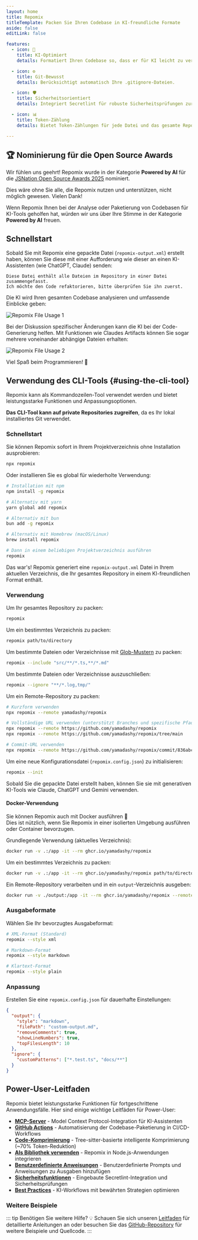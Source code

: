 ```yaml
---
layout: home
title: Repomix
titleTemplate: Packen Sie Ihren Codebase in KI-freundliche Formate
aside: false
editLink: false

features:
  - icon: 🤖
    title: KI-Optimiert
    details: Formatiert Ihren Codebase so, dass er für KI leicht zu verstehen und zu verarbeiten ist.

  - icon: ⚙️
    title: Git-Bewusst
    details: Berücksichtigt automatisch Ihre .gitignore-Dateien.

  - icon: 🛡️
    title: Sicherheitsorientiert
    details: Integriert Secretlint für robuste Sicherheitsprüfungen zur Erkennung und Verhinderung der Aufnahme sensibler Informationen.

  - icon: 📊
    title: Token-Zählung
    details: Bietet Token-Zählungen für jede Datei und das gesamte Repository, nützlich für LLM-Kontextgrenzen.

---
```


<div class="cli-section">

## 🏆 Nominierung für die Open Source Awards

Wir fühlen uns geehrt! Repomix wurde in der Kategorie **Powered by AI** für die [JSNation Open Source Awards 2025](https://osawards.com/javascript/) nominiert.

Dies wäre ohne Sie alle, die Repomix nutzen und unterstützen, nicht möglich gewesen. Vielen Dank!

Wenn Repomix Ihnen bei der Analyse oder Paketierung von Codebasen für KI-Tools geholfen hat, würden wir uns über Ihre Stimme in der Kategorie **Powered by AI** freuen.

## Schnellstart

Sobald Sie mit Repomix eine gepackte Datei (`repomix-output.xml`) erstellt haben, können Sie diese mit einer Aufforderung wie dieser an einen KI-Assistenten (wie ChatGPT, Claude) senden:

```
Diese Datei enthält alle Dateien im Repository in einer Datei zusammengefasst.
Ich möchte den Code refaktorieren, bitte überprüfen Sie ihn zuerst.
```

Die KI wird Ihren gesamten Codebase analysieren und umfassende Einblicke geben:

![Repomix File Usage 1](/images/docs/repomix-file-usage-1.png)

Bei der Diskussion spezifischer Änderungen kann die KI bei der Code-Generierung helfen. Mit Funktionen wie Claudes Artifacts können Sie sogar mehrere voneinander abhängige Dateien erhalten:

![Repomix File Usage 2](/images/docs/repomix-file-usage-2.png)

Viel Spaß beim Programmieren! 🚀

## Verwendung des CLI-Tools {#using-the-cli-tool}

Repomix kann als Kommandozeilen-Tool verwendet werden und bietet leistungsstarke Funktionen und Anpassungsoptionen.

**Das CLI-Tool kann auf private Repositories zugreifen**, da es Ihr lokal installiertes Git verwendet.

### Schnellstart

Sie können Repomix sofort in Ihrem Projektverzeichnis ohne Installation ausprobieren:

```bash
npx repomix
```

Oder installieren Sie es global für wiederholte Verwendung:

```bash
# Installation mit npm
npm install -g repomix

# Alternativ mit yarn
yarn global add repomix

# Alternativ mit bun
bun add -g repomix

# Alternativ mit Homebrew (macOS/Linux)
brew install repomix

# Dann in einem beliebigen Projektverzeichnis ausführen
repomix
```

Das war's! Repomix generiert eine `repomix-output.xml` Datei in Ihrem aktuellen Verzeichnis, die Ihr gesamtes Repository in einem KI-freundlichen Format enthält.

### Verwendung

Um Ihr gesamtes Repository zu packen:

```bash
repomix
```

Um ein bestimmtes Verzeichnis zu packen:

```bash
repomix path/to/directory
```

Um bestimmte Dateien oder Verzeichnisse mit [Glob-Mustern](https://github.com/mrmlnc/fast-glob?tab=readme-ov-file#pattern-syntax) zu packen:

```bash
repomix --include "src/**/*.ts,**/*.md"
```

Um bestimmte Dateien oder Verzeichnisse auszuschließen:

```bash
repomix --ignore "**/*.log,tmp/"
```

Um ein Remote-Repository zu packen:
```bash
# Kurzform verwenden
npx repomix --remote yamadashy/repomix

# Vollständige URL verwenden (unterstützt Branches und spezifische Pfade)
npx repomix --remote https://github.com/yamadashy/repomix
npx repomix --remote https://github.com/yamadashy/repomix/tree/main

# Commit-URL verwenden
npx repomix --remote https://github.com/yamadashy/repomix/commit/836abcd7335137228ad77feb28655d85712680f1
```

Um eine neue Konfigurationsdatei (`repomix.config.json`) zu initialisieren:

```bash
repomix --init
```

Sobald Sie die gepackte Datei erstellt haben, können Sie sie mit generativen KI-Tools wie Claude, ChatGPT und Gemini verwenden.

#### Docker-Verwendung

Sie können Repomix auch mit Docker ausführen 🐳  
Dies ist nützlich, wenn Sie Repomix in einer isolierten Umgebung ausführen oder Container bevorzugen.

Grundlegende Verwendung (aktuelles Verzeichnis):

```bash
docker run -v .:/app -it --rm ghcr.io/yamadashy/repomix
```

Um ein bestimmtes Verzeichnis zu packen:
```bash
docker run -v .:/app -it --rm ghcr.io/yamadashy/repomix path/to/directory
```

Ein Remote-Repository verarbeiten und in ein `output`-Verzeichnis ausgeben:

```bash
docker run -v ./output:/app -it --rm ghcr.io/yamadashy/repomix --remote https://github.com/yamadashy/repomix
```

### Ausgabeformate

Wählen Sie Ihr bevorzugtes Ausgabeformat:

```bash
# XML-Format (Standard)
repomix --style xml

# Markdown-Format
repomix --style markdown

# Klartext-Format
repomix --style plain
```

### Anpassung

Erstellen Sie eine `repomix.config.json` für dauerhafte Einstellungen:

```json
{
  "output": {
    "style": "markdown",
    "filePath": "custom-output.md",
    "removeComments": true,
    "showLineNumbers": true,
    "topFilesLength": 10
  },
  "ignore": {
    "customPatterns": ["*.test.ts", "docs/**"]
  }
}
```

## Power-User-Leitfaden

Repomix bietet leistungsstarke Funktionen für fortgeschrittene Anwendungsfälle. Hier sind einige wichtige Leitfäden für Power-User:

- **[MCP-Server](/guide/mcp-server)** - Model Context Protocol-Integration für KI-Assistenten
- **[GitHub Actions](/guide/github-actions)** - Automatisierung der Codebase-Paketierung in CI/CD-Workflows
- **[Code-Komprimierung](/guide/code-compress)** - Tree-sitter-basierte intelligente Komprimierung (~70% Token-Reduktion)
- **[Als Bibliothek verwenden](/guide/development/using-repomix-as-a-library)** - Repomix in Node.js-Anwendungen integrieren
- **[Benutzerdefinierte Anweisungen](/guide/custom-instructions)** - Benutzerdefinierte Prompts und Anweisungen zu Ausgaben hinzufügen
- **[Sicherheitsfunktionen](/guide/security)** - Eingebaute Secretlint-Integration und Sicherheitsprüfungen
- **[Best Practices](/guide/tips/best-practices)** - KI-Workflows mit bewährten Strategien optimieren

### Weitere Beispiele
::: tip Benötigen Sie weitere Hilfe? 💡
Schauen Sie sich unseren [Leitfaden](./guide/) für detaillierte Anleitungen an oder besuchen Sie das [GitHub-Repository](https://github.com/yamadashy/repomix) für weitere Beispiele und Quellcode.
:::

</div>        
